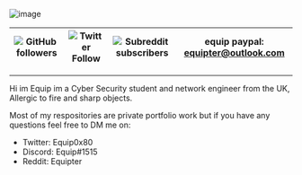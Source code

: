 ![image](https://user-images.githubusercontent.com/72751518/163157283-3b59d316-e303-4f94-a0f0-87f572228ed0.png)



| ![GitHub followers](https://img.shields.io/github/followers/equipter?label=Equipter%20&logo=GitHub&style=flat-square) | ![Twitter Follow](https://img.shields.io/twitter/follow/equip0x80?color=b9d1ff&label=Equip0x80&logo=Twitter&style=flat-square) | ![Subreddit subscribers](https://img.shields.io/reddit/subreddit-subscribers/rfid?logo=reddit&logoColor=ffffff&style=flat-square) | equip paypal: equipter@outlook.com |
| :---: | :---: | :---: | :---: |

---

Hi im Equip im a Cyber Security student and network engineer from the UK, Allergic to fire and sharp objects.

Most of my respositories are private portfolio work but if you have any questions feel free to DM me on:

- Twitter: Equip0x80
- Discord: Equip#1515
- Reddit: Equipter
